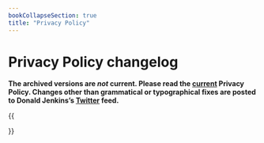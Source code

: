 ```yaml
---
bookCollapseSection: true
title: "Privacy Policy"
---
```


# Privacy Policy changelog

**The archived versions are _not_ current. Please read the [current](https://github.com/donaldjenkins/policies/blob/main/privacy.md) Privacy Policy. Changes other than grammatical or typographical fixes are posted to Donald Jenkins’s [Twitter](https://www.twitter.com/donaldjenkins) feed.**

{{<section>}}
